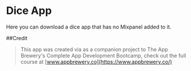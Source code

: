 # Dice App 
Here you can download a dice app that has no Mixpanel added to it. 


##Credit
>This app was created via as a companion project to The App Brewery's Complete App Development Bootcamp, check out the full course at [www.appbrewery.co](https://www.appbrewery.co/)



